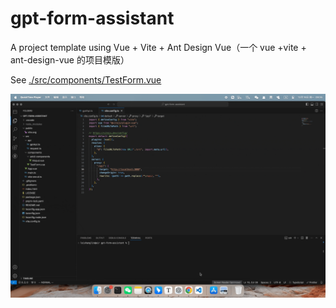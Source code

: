 # gpt-form-assistant

A project template using Vue + Vite + Ant Design Vue（一个 vue +vite + ant-design-vue 的项目模版）

See [./src/components/TestForm.vue](./src/components/TestForm.vue)

![](./preview.gif)
